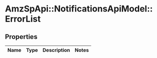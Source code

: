 # AmzSpApi::NotificationsApiModel::ErrorList

## Properties
Name | Type | Description | Notes
------------ | ------------- | ------------- | -------------


